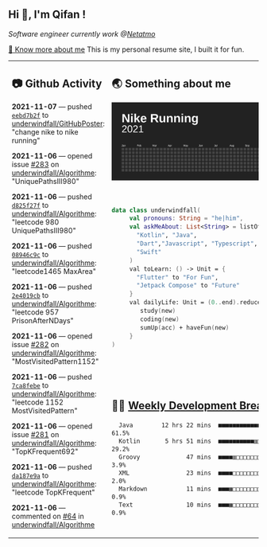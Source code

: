 <h2> Hi 👋, I'm Qifan ! </h2>
<p><em>Software engineer currently work @<a href="https://www.netatmo.com">Netatmo</a>
</em></p><p><a href="https://qifanyang.com/resume" target="_blank"> 🔭 Know more about me</a> This is my personal resume site, I built it for fun.</p>
<table><tr><td valign="top" rowspan="2">

 ## 📷 Github Activity
 <!-- githubActivity starts -->
  **2021-11-07** — pushed [`eebd7b2f`](https://github.com/underwindfall/GitHubPoster/commit/eebd7b2f9c72b92769ef1b94cc7bab58c8f8a762) to [underwindfall/GitHubPoster](https://api.github.com/repos/underwindfall/GitHubPoster): "change nike to nike running"

  **2021-11-06** — opened issue [#283](https://api.github.com/repos/underwindfall/Algorithme/issues/283) on [underwindfall/Algorithme](https://api.github.com/repos/underwindfall/Algorithme): "UniquePathsIII980"

  **2021-11-06** — pushed [`d825f27f`](https://github.com/underwindfall/Algorithme/commit/d825f27f9f201b1a4caba45fcee63990119d197d) to [underwindfall/Algorithme](https://api.github.com/repos/underwindfall/Algorithme): "leetcode 980 UniquePathsIII980"

  **2021-11-06** — pushed [`08946c9c`](https://github.com/underwindfall/Algorithme/commit/08946c9c85944034737cbdc80da6d02b9faf7969) to [underwindfall/Algorithme](https://api.github.com/repos/underwindfall/Algorithme): "leetcode1465 MaxArea"

  **2021-11-06** — pushed [`2e4019cb`](https://github.com/underwindfall/Algorithme/commit/2e4019cb74b5b02e7874bfdd927ce568f7d1de0d) to [underwindfall/Algorithme](https://api.github.com/repos/underwindfall/Algorithme): "leetcode 957 PrisonAfterNDays"

  **2021-11-06** — opened issue [#282](https://api.github.com/repos/underwindfall/Algorithme/issues/282) on [underwindfall/Algorithme](https://api.github.com/repos/underwindfall/Algorithme): "MostVisitedPattern1152"

  **2021-11-06** — pushed [`7ca8febe`](https://github.com/underwindfall/Algorithme/commit/7ca8febee7f49c5b67406b9e3b05bc8e907ac6aa) to [underwindfall/Algorithme](https://api.github.com/repos/underwindfall/Algorithme): "leetcode 1152 MostVisitedPattern"

  **2021-11-06** — opened issue [#281](https://api.github.com/repos/underwindfall/Algorithme/issues/281) on [underwindfall/Algorithme](https://api.github.com/repos/underwindfall/Algorithme): "TopKFrequent692"

  **2021-11-06** — pushed [`da187e9a`](https://github.com/underwindfall/Algorithme/commit/da187e9a347be737465b0f6a8a4bf24c0b6610ad) to [underwindfall/Algorithme](https://api.github.com/repos/underwindfall/Algorithme): "leetcode TopKFrequent"

  **2021-11-06** — commented on [#64](https://github.com/underwindfall/Algorithme/issues/64#issuecomment-962463347) in [underwindfall/Algorithme](https://api.github.com/repos/underwindfall/Algorithme)
 <!-- githubActivity ends -->
 </td><td valign="top">

 ## 🌏 Something about me
 <!-- profile starts -->
 <a href="https://github.com/underwindfall" width="100%">
   <img src="https://github.com/underwindfall/GitHubPoster/blob/main/examples/nike.svg"/>
 </a>
 <br/>
 <br/>
 <br/>

 ```kotlin
 data class underwindfall(
      val pronouns: String = "he|him",
      val askMeAbout: List<String> = listOf(
        "Kotlin", "Java",
        "Dart","Javascript", "Typescript",
        "Swift"
      )
      val toLearn: () -> Unit = {
        "Flutter" to "For Fun",
        "Jetpack Compose" to "Future"
      }
      val dailyLife: Unit = (0..end).reduce { acc, new ->
         study(new)
         coding(new)
         sumUp(acc) + haveFun(new)
      }
 )
 ```
 <!-- profile ends -->
 </td></tr><tr><td valign="top">

 ## 🏊‍♂️ <a href="https://gist.github.com/underwindfall/377ee88ba1fabd1e93516e48ca9c61eb" target="_blank">Weekly Development Breakdown</a>
  <!-- codeTime starts -->
  ```text
    Java        12 hrs 22 mins  ■■■■■■■■■■■■■■■■■■◱□□□□□  61.5%
    Kotlin       5 hrs 51 mins  ■■■■■■■■■■▥□□□□□□□□□□□□□  29.2%
    Groovy             47 mins  ■■■■▥□□□□□□□□□□□□□□□□□□□   3.9%
    XML                23 mins  ■■■■□□□□□□□□□□□□□□□□□□□□   2.0%
    Markdown           11 mins  ■■■▦□□□□□□□□□□□□□□□□□□□□   0.9%
    Text               10 mins  ■■■▦□□□□□□□□□□□□□□□□□□□□   0.9%
  ```
  <!-- codeTime starts -->
  </td></tr></table>
